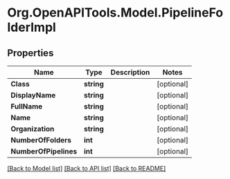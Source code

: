 # Org.OpenAPITools.Model.PipelineFolderImpl

## Properties

Name | Type | Description | Notes
------------ | ------------- | ------------- | -------------
**Class** | **string** |  | [optional] 
**DisplayName** | **string** |  | [optional] 
**FullName** | **string** |  | [optional] 
**Name** | **string** |  | [optional] 
**Organization** | **string** |  | [optional] 
**NumberOfFolders** | **int** |  | [optional] 
**NumberOfPipelines** | **int** |  | [optional] 

[[Back to Model list]](../../README.md#documentation-for-models) [[Back to API list]](../../README.md#documentation-for-api-endpoints) [[Back to README]](../../README.md)

